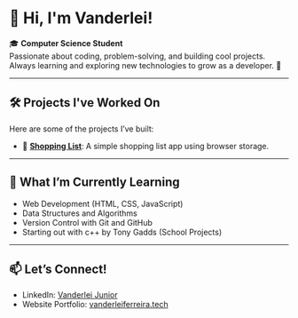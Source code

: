# 👋 Hi, I'm Vanderlei!

🎓 **Computer Science Student**  
Passionate about coding, problem-solving, and building cool projects. Always learning and exploring new technologies to grow as a developer. 🚀

---

## 🛠️ Projects I've Worked On

Here are some of the projects I’ve built:

- 🛒 **[Shopping List](https://github.com/vanderleijunior9/shopping-list)**: A simple shopping list app using browser storage.

---

## 🌱 What I’m Currently Learning

- Web Development (HTML, CSS, JavaScript)
- Data Structures and Algorithms
- Version Control with Git and GitHub
- Starting out with c++ by Tony Gadds (School Projects)

---

## 📫 Let’s Connect!

- LinkedIn: [Vanderlei Junior](https://www.linkedin.com/in/vanderlei-ferreira-jr-944555165/)
- Website Portfolio: [vanderleiferreira.tech](https://vanderleiferreira.tech)


